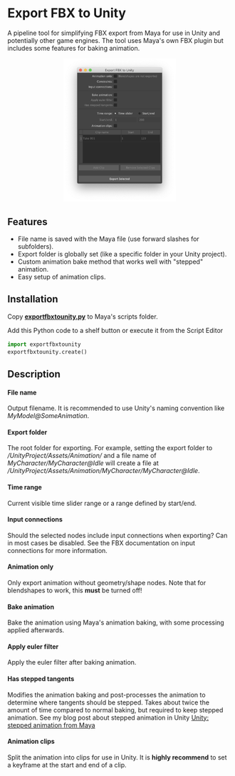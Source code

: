 # Export FBX to Unity

A pipeline tool for simplifying FBX export from Maya for use in Unity and potentially other game engines. The tool uses Maya's own FBX plugin but includes some features for baking animation.

<p align="center">
<img src="export_fbx_to_unity_screenshot.png" width="50%" height="auto">
</p>

## Features

- File name is saved with the Maya file (use forward slashes for subfolders). 
- Export folder is globally set (like a specific folder in your Unity project).
- Custom animation bake method that works well with "stepped" animation.
- Easy setup of animation clips.

## Installation

Copy __[exportfbxtounity.py](https://github.com/mortenblaa/maya/raw/master/scripts/fileIO/export_fbx_to_unity/exportfbxtounity.py)__ to Maya's scripts folder.

Add this Python code to a shelf button or execute it from the Script Editor

```python
import exportfbxtounity
exportfbxtounity.create()
```

## Description

#### File name
Output filename. It is recommended to use Unity's naming convention like _MyModel@SomeAnimation_.

#### Export folder
The root folder for exporting. For example, setting the export folder to _/UnityProject/Assets/Animation/_ and a file name of _MyCharacter/MyCharacter@Idle_ will create a file at _/UnityProject/Assets/Animation/MyCharacter/MyCharacter@Idle_.

#### Time range
Current visible time slider range or a range defined by start/end.

#### Input connections
Should the selected nodes include input connections when exporting? Can in most cases be disabled. See the FBX documentation on input connections for more information.

#### Animation only
Only export animation without geometry/shape nodes. Note that for blendshapes to work, this __must__ be turned off!

#### Bake animation
Bake the animation using Maya's animation baking, with some processing applied afterwards.

#### Apply euler filter
Apply the euler filter after baking animation.

#### Has stepped tangents
Modifies the animation baking and post-processes the animation to determine where tangents should be stepped. Takes about twice the amount of time compared to normal baking, but required to keep stepped animation. See my blog post about stepped animation in Unity [Unity: stepped animation from Maya](https://amorten.com/blog/2018/unity-stepped-animation-from-maya/)

#### Animation clips
Split the animation into clips for use in Unity. It is **highly recommend** to set a keyframe at the start and end of a clip.
